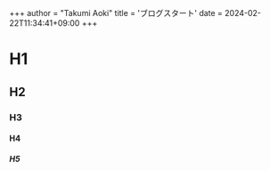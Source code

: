 +++
author = "Takumi Aoki"
title = 'ブログスタート'
date = 2024-02-22T11:34:41+09:00
+++

# H1

## H2

### H3

#### H4

##### H5
